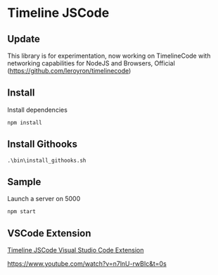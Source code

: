 Timeline JSCode
==============

Update
-------

This library is for experimentation, now working on TimelineCode with networking capabilities for NodeJS and Browsers, Official (https://github.com/leroyron/timelinecode)

Install
-------

Install dependencies

    npm install

Install Githooks
----------------

    .\bin\install_githooks.sh

Sample
---

Launch a server on 5000

    npm start

VSCode Extension
---
[Timeline JSCode Visual Studio Code Extension][tvl]

[tvl]: <https://github.com/leroyron/timeline-jsvscode>

https://www.youtube.com/watch?v=n7lnU-rwBIc&t=0s
